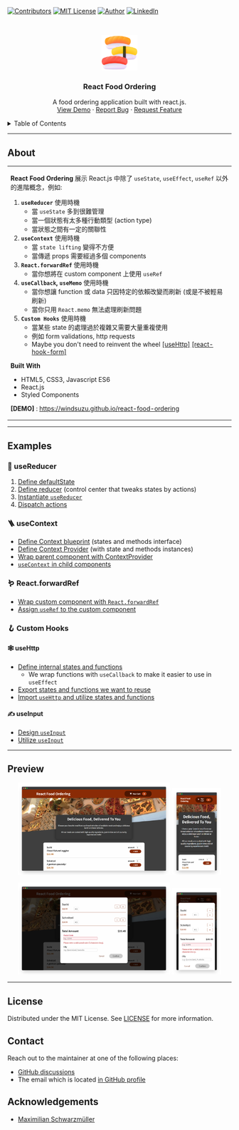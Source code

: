 <!--
*** Thanks for checking out the react-food-ordering. If you have a suggestion
*** that would make this better, please fork the repo and create a pull request
*** or simply open an issue with the tag "enhancement".
*** Thanks again! Now go create something AMAZING! :D
***
*** To avoid retyping too much info. Do a search and replace for the following:
*** github_username (that is "windsuzu"), repo_name (that is "react-food-ordering"), project_title, project_description
-->

<!-- [![Issues][issues-shield]][issues-url] -->
<!-- [![PR Welcome][pr-welcome-shield]](#contributing) -->
[![Contributors][contributors-shield]][contributors-url]
[![MIT License][license-shield]][license-url]
[![Author][author-shield]][author-url]
[![LinkedIn][linkedin-shield]][linkedin-url]


<!-- PROJECT LOGO -->
<br />
<p align="center">
  <a href="https://windsuzu.github.io/react-food-ordering">
    <img src="public/logo.png" alt="Food icons created by Freepik - Flaticon" width="80" height="80">
  </a>

  <h3 align="center">React Food Ordering</h3>

  <p align="center">
    A food ordering application built with react.js. 
    <br />
    <a href="https://windsuzu.github.io/react-food-ordering">View Demo</a>
    ·
    <a href="https://github.com/windsuzu/react-food-ordering/issues">Report Bug</a>
    ·
    <a href="https://github.com/windsuzu/react-food-ordering/issues">Request Feature</a>
  </p>
</p>


<details>
<summary>Table of Contents</summary>

* [About](#about)
* [Examples](#examples)
  * [🥪 useReducer](#-usereducer)
  * [🪜 useContext](#-usecontext)
  * [🪱 React.forwardRef](#-reactforwardref)
  * [🪝 Custom Hooks](#-custom-hooks)
    * [🕸️ useHttp](#️-usehttp)
    * [✍️ useInput](#️-useinput)
* [Preview](#preview)
* [License](#license)
* [Contact](#contact)
* [Acknowledgements](#acknowledgements)

</details>

---

<!-- ABOUT THE PROJECT -->
## About

<table>
<tr>
<td>

**React Food Ordering** 展示 React.js 中除了 `useState`, `useEffect`, `useRef` 以外的進階概念，例如:

1. **`useReducer`** 使用時機
   * 當 `useState` 多到很難管理
   * 當一個狀態有太多種行動類型 (action type) 
   * 當狀態之間有一定的關聯性
2. **`useContext`** 使用時機
   * 當 `state lifting` 變得不方便
   * 當傳遞 props 需要經過多個 components
3. **`React.forwardRef`** 使用時機
   * 當你想將在 custom component 上使用 `useRef`
4. **`useCallback`, `useMemo`** 使用時機
   * 當你想讓 function 或 data 只因特定的依賴改變而刷新 (或是不被輕易刷新)
   * 當你只用 `React.memo` 無法處理刷新問題
5. **`Custom Hooks`** 使用時機
   * 當某些 state 的處理過於複雜又需要大量重複使用
   * 例如 form validations, http requests
   * Maybe you don't need to reinvent the wheel [[useHttp]](https://github.com/ava/use-http) [[react-hook-form]](https://github.com/react-hook-form/react-hook-form)

**Built With**

* HTML5, CSS3, Javascript ES6
* React.js
* Styled Components

**[DEMO]** : https://windsuzu.github.io/react-food-ordering

</td>
</tr>
</table>

---

## Examples

### 🥪 useReducer

1. [Define defaultState](https://github.com/windsuzu/react-food-ordering/blob/main/src/hooks/use-input.js#L3-L6)
2. [Define reducer](https://github.com/windsuzu/react-food-ordering/blob/main/src/hooks/use-input.js#L8-L19) (control center that tweaks states by actions)
3. [Instantiate `useReducer`](https://github.com/windsuzu/react-food-ordering/blob/main/src/hooks/use-input.js#L22)
4. [Dispatch actions](https://github.com/windsuzu/react-food-ordering/blob/main/src/hooks/use-input.js#L27-L32)

### 🪜 useContext

* [Define Context blueprint](https://github.com/windsuzu/react-food-ordering/blob/main/src/store/cart-context.js#L3-L9) (states and methods interface)
* [Define Context Provider](https://github.com/windsuzu/react-food-ordering/blob/main/src/store/CartProvider.js#L76-L96) (with state and methods instances)
* [Wrap parent component with ContextProvider](https://github.com/windsuzu/react-food-ordering/blob/main/src/App.js#L12-L20)
* [`useContext` in child components](https://github.com/windsuzu/react-food-ordering/blob/main/src/components/layout/HeaderCartButton.js#L73-L81)

### 🪱 React.forwardRef

* [Wrap custom component with `React.forwardRef`](https://github.com/windsuzu/react-food-ordering/blob/main/src/components/ui/Input.js#L30-L37)
* [Assign `useRef` to the custom component](https://github.com/windsuzu/react-food-ordering/blob/main/src/components/meal/meal-item/MealItemForm.js#L46-L47)

### 🪝 Custom Hooks

#### 🕸️ useHttp

* [Define internal states and functions](https://github.com/windsuzu/react-food-ordering/blob/main/src/hooks/use-http.js#L4-L25)
  * We wrap functions with `useCallback` to make it easier to use in `useEffect`
* [Export states and functions we want to reuse](https://github.com/windsuzu/react-food-ordering/blob/main/src/hooks/use-http.js#L27-L31)
* [Import `useHttp` and utilize states and functions](https://github.com/windsuzu/react-food-ordering/blob/main/src/components/meal/AvailableMeals.js#L48-L86)

#### ✍️ useInput

* [Design `useInput`](https://github.com/windsuzu/react-food-ordering/blob/main/src/hooks/use-input.js#L21-L42)
* [Utilize `useInput`](https://github.com/windsuzu/react-food-ordering/blob/main/src/components/cart/Checkout.js#L61-L95)

---

## Preview

<p align="center">
  <img src="images/web-screenshot/1.png" width=68%>
  <img src="images/phone-screenshot/1.png" width=22%>
</p>
<p align="center">
  <img src="images/web-screenshot/2.png" width=68%>
  <img src="images/phone-screenshot/2.png" width=22%>
</p>

---

## License

Distributed under the MIT License. See [LICENSE](https://github.com/windsuzu/react-food-ordering/blob/main/LICENSE) for more information.

## Contact

Reach out to the maintainer at one of the following places:

* [GitHub discussions](https://github.com/windsuzu/react-food-ordering/discussions)
* The email which is located [in GitHub profile](https://github.com/windsuzu)


## Acknowledgements

* [Maximilian Schwarzmüller](https://www.udemy.com/user/maximilian-schwarzmuller/)

[contributors-shield]: https://img.shields.io/github/contributors/windsuzu/react-food-ordering.svg?style=for-the-badge
[contributors-url]: https://github.com/windsuzu/react-food-ordering/graphs/contributors
[issues-shield]: https://img.shields.io/github/issues/windsuzu/react-food-ordering.svg?style=for-the-badge
[issues-url]: https://github.com/windsuzu/react-food-ordering/issues
[license-shield]: https://img.shields.io/github/license/windsuzu/react-food-ordering.svg?style=for-the-badge&label=license
[license-url]: https://github.com/windsuzu/react-food-ordering/blob/main/LICENSE
[linkedin-shield]: https://img.shields.io/badge/-LinkedIn-black.svg?style=for-the-badge&logo=linkedin&colorB=555
[linkedin-url]: https://linkedin.com/in/windsuzu
[pr-welcome-shield]: https://shields.io/badge/PRs-Welcome-ff69b4?style=for-the-badge
[author-shield]: https://shields.io/badge/Made_with_%E2%9D%A4_by-windsuzu-F4A92F?style=for-the-badge
[author-url]: https://github.com/windsuzu
